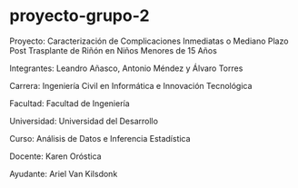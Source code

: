 # proyecto-grupo-2
Proyecto: Caracterización de Complicaciones Inmediatas o Mediano Plazo Post Trasplante de Riñón en Niños Menores de 15 Años

Integrantes: Leandro Añasco, Antonio Méndez y Álvaro Torres

Carrera: Ingeniería Civil en Informática e Innovación Tecnológica

Facultad: Facultad de Ingeniería

Universidad: Universidad del Desarrollo

Curso: Análisis de Datos e Inferencia Estadística

Docente: Karen Oróstica

Ayudante: Ariel Van Kilsdonk
